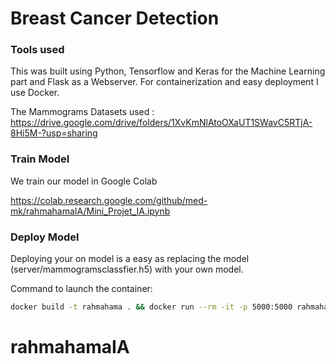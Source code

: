 # Breast Cancer Detection

### Tools used

This was built using Python, Tensorflow and Keras for the Machine Learning part and Flask as a Webserver. For containerization and easy deployment I use Docker. 

The Mammograms Datasets used : https://drive.google.com/drive/folders/1XvKmNlAtoOXaUT1SWavC5RTjA-8Hi5M-?usp=sharing

### Train  Model
We train our model in Google Colab

https://colab.research.google.com/github/med-mk/rahmahamaIA/Mini_Projet_IA.ipynb


### Deploy Model

Deploying your on model is a easy as replacing the model (server/mammogramsclassfier.h5) with your own model.

Command to launch the container:
```bash
docker build -t rahmahama . && docker run --rm -it -p 5000:5000 rahmahama
```

# rahmahamaIA
